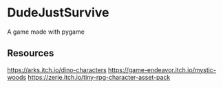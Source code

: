 # DudeJustSurvive
A game made with pygame

## Resources
https://arks.itch.io/dino-characters
https://game-endeavor.itch.io/mystic-woods
https://zerie.itch.io/tiny-rpg-character-asset-pack
